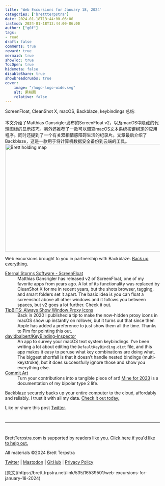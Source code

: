 ```yaml
---
title: 'Web Excursions for January 18, 2024'
categories: ['brettterpstra']
date: 2024-01-18T13:44:00-06:00
lastmod: 2024-01-18T13:44:00-06:00
author: ["g0f"]
tags:
- read
draft: false 
comments: true
reward: true 
mermaid: true 
showToc: true 
TocOpen: true 
hidemeta: false 
disableShare: true 
showbreadcrumbs: true 
cover:
    image: "/hugo-logo-wide.svg"
    alt: 果粉圈
    relative: false
---
```


<div>

<div> ScreenFloat, CleanShot X, macOS, Backblaze, keybindings
总结:<br/><br/>本文介绍了Matthias Gansrigler发布的ScreenFloat v2，以及macOS中隐藏的代理图标的显示技巧。另外还推荐了一款可以调查macOS文本系统按键绑定的应用程序。同时还提到了一个有关双相情感障碍生活的纪录片。文章最后介绍了Backblaze，这是一款用于将计算机数据安全备份到云端的工具。
 <div>
<noscript class="loading-lazy">
<source media="(max-width: 640px)"/>
<source type="image/webp"/>
<source/>
<img alt="Brett holding map" class="aligncenter" height="349" src="https://cdn3.brettterpstra.com/uploads/2017/03/web-exc-map.jpg" title="Brett holding map" width="800"/>
</noscript>
<p>Web excursions brought to you in partnership with Backblaze. <a href="https://secure.backblaze.com/r/00dszk">Back up everything.</a></p>
<dl>
<dt><a href="https://eternalstorms.at/ScreenFloat/">Eternal Storms Software - ScreenFloat</a></dt>
<dd>Matthias Gansrigler has released v2 of ScreenFloat, one of my favorite apps from years ago. A lot of its functionality was replaced by CleanShot X for me in recent years, but the shots browser, tagging, and smart folders set it apart. The basic idea is you can float a screenshot above all other windows and it follows you between spaces, but v2 goes a lot further. Check it out.</dd>
<dt><a href="https://tidbits.com/2022/03/26/tipbits-always-show-window-proxy-icons/">TipBITS: Always Show Window Proxy Icons</a></dt>
<dd>Back in 2020 I published a tip to make the now-hidden proxy icons in macOS show up instantly on rollover, but it turns out that since then Apple has added a preference to just show them all the time. Thanks to Pim for pointing this out.</dd>
<dt><a href="https://github.com/davidbalbert/KeyBinding-Inspector">davidbalbert/KeyBinding-Inspector</a></dt>
<dd>An app to survey your macOS text system keybindings. I’ve been writing a lot about editing the <code class="language-plaintext highlighter-rouge">DefaultKeyBinding.dict</code> file, and this app makes it easy to peruse what key combinations are doing what. The biggest shortfall is that it doesn’t handle nested bindings (multi-keystroke), but it does successfully ignore those and show you everything else.</dd>
<dt><a href="https://commit-art.dev/">Commit Art</a></dt>
<dd>Turn your contributions into a tangible piece of art! <a href="https://share.cleanshot.com/VBrnkgpp">Mine for 2023</a> is a documentation of my bipolar type 2 life.</dd>
</dl>
<p>Backblaze securely backs up your entire computer to the cloud, affordably and reliably. I trust it with all my data. <a href="https://secure.backblaze.com/r/00dszk">Check it out today.</a></p>
<p>Like or share this post <a class="twitter" href="https://twitter.com/intent/tweet?original_referer=https%3A%2F%2Fbrettterpstra.com%2F2024%2F01%2F18%2Fweb-excursions-for-january-18-2024%2F&amp;text=Web+Excursions+for+January+18%2C+2024&amp;url=https%3A%2F%2Fbrettterpstra.com%2F2024%2F01%2F18%2Fweb-excursions-for-january-18-2024%2F&amp;via=ttscoff" rel="nofollow" target="_blank" title="Tweet this post">Twitter</a>.</p>
<hr style="margin: 40px 0;"/>
<p>BrettTerpstra.com is supported by readers like you. <a href="https://brettterpstra.com/support/">Click here if you'd like to help out.</a></p>
<p class="copyright">All materials ©2024 Brett Terpstra</p>
<p><a href="https://twitter.com/ttscoff" rel="me">Twitter</a> | <a href="https://nojack.easydns.ca/@ttscoff" rel="me">Mastodon</a> | <a href="https://github.com/ttscoff">GitHub</a> | <a href="https://brettterpstra.com/legal/privacy.html">Privacy Policy</a></p><img height="1" src="https://brett.trpstra.net/link/535/16539501.gif" width="1"/>
</div></div>
</div>

<div>
[原文](https://brett.trpstra.net/link/535/16539501/web-excursions-for-january-18-2024)
</div>

